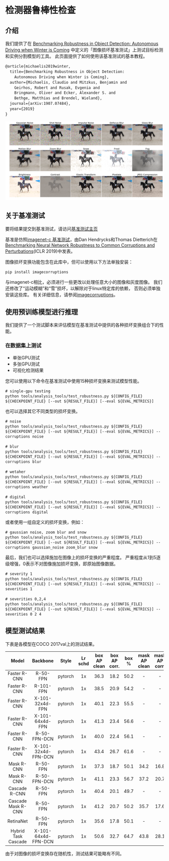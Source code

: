 # 检测器鲁棒性检查

## 介绍

我们提供了在 [Benchmarking Robustness in Object Detection: Autonomous Driving when Winter is Coming](https://arxiv.org/abs/1907.07484) 中定义的「图像损坏基准测试」上测试目标检测和实例分割模型的工具。
此页面提供了如何使用该基准测试的基本教程。

```latex
@article{michaelis2019winter,
  title={Benchmarking Robustness in Object Detection:
    Autonomous Driving when Winter is Coming},
  author={Michaelis, Claudio and Mitzkus, Benjamin and
    Geirhos, Robert and Rusak, Evgenia and
    Bringmann, Oliver and Ecker, Alexander S. and
    Bethge, Matthias and Brendel, Wieland},
  journal={arXiv:1907.07484},
  year={2019}
}
```

![image corruption example](../resources/corruptions_sev_3.png)

## 关于基准测试

要将结果提交到基准测试，请访问[基准测试主页](https://github.com/bethgelab/robust-detection-benchmark)

基准是仿照[imagenet-c 基准测试](https://github.com/hendrycks/robustness)，由Dan Hendrycks和Thomas Dietterich在[Benchmarking Neural Network Robustness to Common Corruptions and Perturbations](https://arxiv.org/abs/1903.12261)(ICLR 2019)中发表。

图像损坏变换功能包含在此库中，但可以使用以下方法单独安装：

```shell
pip install imagecorruptions
```

与imagenet-c相比，必须进行一些更改以处理任意大小的图像和灰度图像。
我们还修改了“运动模糊”和“雪”损坏，以解除对于linux特定库的依赖，
否则必须单独安装这些库。 有关详细信息，请参阅[imagecorruptions](https://github.com/bethgelab/imagecorruptions)。

## 使用预训练模型进行推理

我们提供了一个测试脚本来评估模型在基准测试中提供的各种损坏变换组合下的性能。

### 在数据集上测试

- 单张GPU测试
- 多张GPU测试
- 可视化检测结果

您可以使用以下命令在基准测试中使用15种损坏变换来测试模型性能。

```shell
# single-gpu testing
python tools/analysis_tools/test_robustness.py ${CONFIG_FILE} ${CHECKPOINT_FILE} [--out ${RESULT_FILE}] [--eval ${EVAL_METRICS}]
```

也可以选择其它不同类型的损坏变换。

```shell
# noise
python tools/analysis_tools/test_robustness.py ${CONFIG_FILE} ${CHECKPOINT_FILE} [--out ${RESULT_FILE}] [--eval ${EVAL_METRICS}] --corruptions noise

# blur
python tools/analysis_tools/test_robustness.py ${CONFIG_FILE} ${CHECKPOINT_FILE} [--out ${RESULT_FILE}] [--eval ${EVAL_METRICS}] --corruptions blur

# wetaher
python tools/analysis_tools/test_robustness.py ${CONFIG_FILE} ${CHECKPOINT_FILE} [--out ${RESULT_FILE}] [--eval ${EVAL_METRICS}] --corruptions weather

# digital
python tools/analysis_tools/test_robustness.py ${CONFIG_FILE} ${CHECKPOINT_FILE} [--out ${RESULT_FILE}] [--eval ${EVAL_METRICS}] --corruptions digital
```

或者使用一组自定义的损坏变换，例如：

```shell
# gaussian noise, zoom blur and snow
python tools/analysis_tools/test_robustness.py ${CONFIG_FILE} ${CHECKPOINT_FILE} [--out ${RESULT_FILE}] [--eval ${EVAL_METRICS}] --corruptions gaussian_noise zoom_blur snow
```

最后，我们也可以选择施加在图像上的损坏变换的严重程度。
严重程度从1到5逐级增强，0表示不对图像施加损坏变换，即原始图像数据。

```shell
# severity 1
python tools/analysis_tools/test_robustness.py ${CONFIG_FILE} ${CHECKPOINT_FILE} [--out ${RESULT_FILE}] [--eval ${EVAL_METRICS}] --severities 1

# severities 0,2,4
python tools/analysis_tools/test_robustness.py ${CONFIG_FILE} ${CHECKPOINT_FILE} [--out ${RESULT_FILE}] [--eval ${EVAL_METRICS}] --severities 0 2 4
```

## 模型测试结果

下表是各模型在COCO 2017val上的测试结果。

Model  | Backbone  | Style   | Lr schd | box AP clean | box AP corr. | box % | mask AP clean | mask AP corr. | mask % |
:-----:|:---------:|:-------:|:-------:|:------------:|:------------:|:-----:|:-------------:|:-------------:|:------:|
Faster R-CNN | R-50-FPN  | pytorch | 1x      | 36.3   | 18.2         | 50.2  | -             | -             | -      |
Faster R-CNN | R-101-FPN | pytorch | 1x      | 38.5   | 20.9         | 54.2  | -             | -             | -      |
Faster R-CNN | X-101-32x4d-FPN | pytorch |1x | 40.1   | 22.3         | 55.5  | -             | -             | -      |
Faster R-CNN | X-101-64x4d-FPN | pytorch |1x | 41.3   | 23.4         | 56.6  | -             | -             | -      |
Faster R-CNN | R-50-FPN-DCN | pytorch | 1x   | 40.0   | 22.4         | 56.1  | -             | -             | -      |
Faster R-CNN | X-101-32x4d-FPN-DCN | pytorch | 1x | 43.4 | 26.7      | 61.6  | -             | -             | -      |
Mask R-CNN   | R-50-FPN  | pytorch | 1x      | 37.3   | 18.7         | 50.1  | 34.2          | 16.8          | 49.1   |
Mask R-CNN   | R-50-FPN-DCN | pytorch | 1x   | 41.1   | 23.3         | 56.7  | 37.2          | 20.7          | 55.7   |
Cascade R-CNN | R-50-FPN  | pytorch | 1x     | 40.4   | 20.1         | 49.7  | -             | -             | -      |
Cascade Mask R-CNN | R-50-FPN  | pytorch | 1x| 41.2   | 20.7         | 50.2  | 35.7          | 17.6          | 49.3   |
RetinaNet    | R-50-FPN  | pytorch | 1x      | 35.6   | 17.8         | 50.1  | -             | -             | -      |
Hybrid Task Cascade | X-101-64x4d-FPN-DCN | pytorch | 1x | 50.6 | 32.7 | 64.7 | 43.8         | 28.1          | 64.0   |

由于对图像的损坏变换存在随机性，测试结果可能略有不同。
